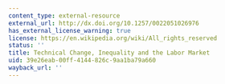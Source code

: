```yaml
---
content_type: external-resource
external_url: http://dx.doi.org/10.1257/0022051026976
has_external_license_warning: true
license: https://en.wikipedia.org/wiki/All_rights_reserved
status: ''
title: Technical Change, Inequality and the Labor Market
uid: 39e26eab-00ff-4144-826c-9aa1ba79a660
wayback_url: ''
---
```

